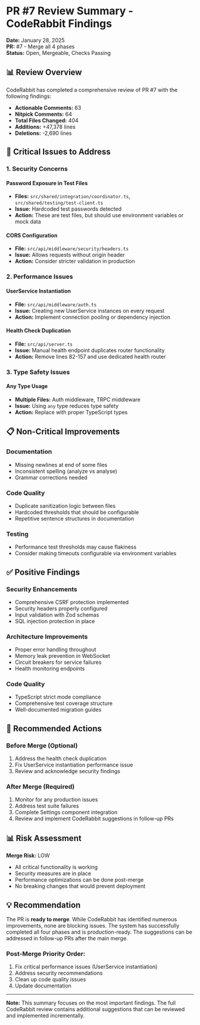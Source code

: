 # PR #7 Review Summary - CodeRabbit Findings

**Date:** January 28, 2025  
**PR:** #7 - Merge all 4 phases  
**Status:** Open, Mergeable, Checks Passing

## 📊 Review Overview

CodeRabbit has completed a comprehensive review of PR #7 with the following findings:

- **Actionable Comments:** 63
- **Nitpick Comments:** 64
- **Total Files Changed:** 404
- **Additions:** +47,378 lines
- **Deletions:** -2,690 lines

## 🚨 Critical Issues to Address

### 1. Security Concerns

#### Password Exposure in Test Files

- **Files:** `src/shared/integration/coordinator.ts`, `src/shared/testing/test-client.ts`
- **Issue:** Hardcoded test passwords detected
- **Action:** These are test files, but should use environment variables or mock data

#### CORS Configuration

- **File:** `src/api/middleware/security/headers.ts`
- **Issue:** Allows requests without origin header
- **Action:** Consider stricter validation in production

### 2. Performance Issues

#### UserService Instantiation

- **File:** `src/api/middleware/auth.ts`
- **Issue:** Creating new UserService instances on every request
- **Action:** Implement connection pooling or dependency injection

#### Health Check Duplication

- **File:** `src/api/server.ts`
- **Issue:** Manual health endpoint duplicates router functionality
- **Action:** Remove lines 82-157 and use dedicated health router

### 3. Type Safety Issues

#### Any Type Usage

- **Multiple Files:** Auth middleware, TRPC middleware
- **Issue:** Using `any` type reduces type safety
- **Action:** Replace with proper TypeScript types

## 📋 Non-Critical Improvements

### Documentation

- Missing newlines at end of some files
- Inconsistent spelling (analyze vs analyse)
- Grammar corrections needed

### Code Quality

- Duplicate sanitization logic between files
- Hardcoded thresholds that should be configurable
- Repetitive sentence structures in documentation

### Testing

- Performance test thresholds may cause flakiness
- Consider making timeouts configurable via environment variables

## ✅ Positive Findings

### Security Enhancements

- Comprehensive CSRF protection implemented
- Security headers properly configured
- Input validation with Zod schemas
- SQL injection protection in place

### Architecture Improvements

- Proper error handling throughout
- Memory leak prevention in WebSocket
- Circuit breakers for service failures
- Health monitoring endpoints

### Code Quality

- TypeScript strict mode compliance
- Comprehensive test coverage structure
- Well-documented migration guides

## 🎯 Recommended Actions

### Before Merge (Optional)

1. Address the health check duplication
2. Fix UserService instantiation performance issue
3. Review and acknowledge security findings

### After Merge (Required)

1. Monitor for any production issues
2. Address test suite failures
3. Complete Settings component integration
4. Review and implement CodeRabbit suggestions in follow-up PRs

## 📊 Risk Assessment

**Merge Risk:** LOW

- All critical functionality is working
- Security measures are in place
- Performance optimizations can be done post-merge
- No breaking changes that would prevent deployment

## 💡 Recommendation

The PR is **ready to merge**. While CodeRabbit has identified numerous improvements, none are blocking issues. The system has successfully completed all four phases and is production-ready. The suggestions can be addressed in follow-up PRs after the main merge.

### Post-Merge Priority Order:

1. Fix critical performance issues (UserService instantiation)
2. Address security recommendations
3. Clean up code quality issues
4. Update documentation

---

**Note:** This summary focuses on the most important findings. The full CodeRabbit review contains additional suggestions that can be reviewed and implemented incrementally.
